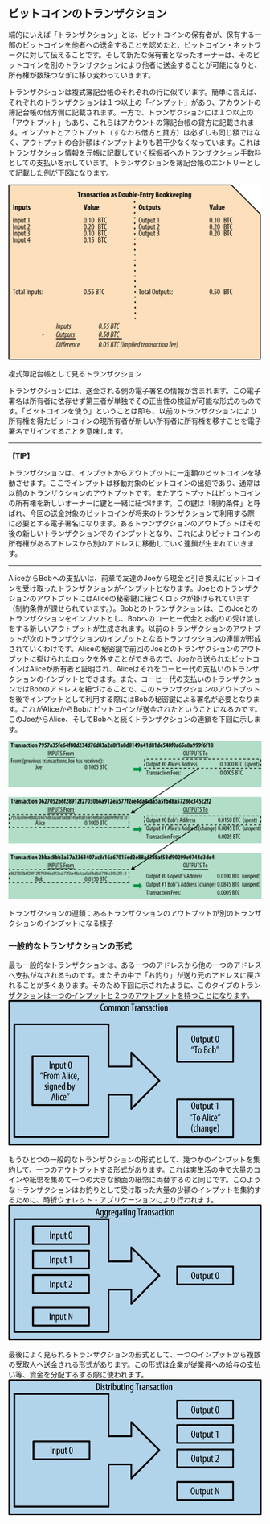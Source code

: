## ビットコインのトランザクション

端的にいえば「トランザクション」とは、ビットコインの保有者が、保有する一部のビットコインを他者への送金することを認めたと、ビットコイン・ネットワークに対して伝えることです。そして新たな保有者となったオーナーは、そのビットコインを別のトランザクションにより他者に送金することが可能になりと、所有権が数珠つなぎに移り変わっていきます。

トランザクションは複式簿記台帳のそれぞれの行に似ています。簡単に言えば、それぞれのトランザクションは１つ以上の「インプット」があり、アカウントの簿記台帳の借方側に記載されます。一方で、トランザクションには１つ以上の「アウトプット」もあり、これらはアカウントの簿記台帳の貸方に記載されます。インプットとアウトプット（すなわち借方と貸方）は必ずしも同じ額ではなく、アウトプットの合計額はインプットよりも若干少なくなっています。これはトランザクション情報を元帳に記載していく採掘者へのトランザクション手数料としての支払いを示しています。トランザクションを簿記台帳のエントリーとして記載した例が下図になります。

!["複式簿記台帳として見るトランザクション"](00_images/msbt_0203.png "複式簿記台帳として見るトランザクション")

複式簿記台帳として見るトランザクション

トランザクションには、送金される側の電子署名の情報が含まれます。この電子署名は所有者に依存せず第三者が単独でその正当性の検証が可能な形式のものです。「ビットコインを使う」ということは即ち、以前のトランザクションにより所有権を得たビットコインの現所有者が新しい所有者に所有権を移すことを電子署名でサインすることを意味します。



---
**【TIP】**

トランザクションは、インプットからアウトプットに一定額のビットコインを移動させます。ここでインプットは移動対象のビットコインの出処であり、通常は以前のトランザクションのアウトプットです。またアウトプットはビットコインの所有権を新しいオーナーに鍵と一緒に紐づけます。この鍵は「制約条件」と呼ばれ、今回の送金対象のビットコインが将来のトランザクションで利用する際に必要とする電子署名になります。あるトランザクションのアウトプットはその後の新しいトランザクションでのインプットとなり、これによりビットコインの所有権があるアドレスから別のアドレスに移動していく連鎖が生まれていきます。

---

AliceからBobへの支払いは、前章で友達のJoeから現金と引き換えにビットコインを受け取ったトランザクションがインプットとなります。JoeとのトランザクションのアウトプットにはAliceの秘密鍵に紐づくロックが掛けられています（制約条件が課せられています。）。Bobとのトランザクションは、このJoeとのトランザクションをインプットとし、Bobへのコーヒー代金とお釣りの受け渡しをする新しいアウトプットが生成されます。以前のトランザクションのアウトプットが次のトランザクションのインプットとなるトランザクションの連鎖が形成されていくわけです。Aliceの秘密鍵で前回のJoeとのトランザクションのアウトプットに掛けられたロックを外すことができるので、Joeから送られたビットコインはAliceが所有者と証明され、Aliceはそれをコーヒー代の支払いのトランザクションのインプットとできます。また、コーヒー代の支払いのトランザクションではBobのアドレスを紐づけることで、このトランザクションのアウトプットを後でインプットとして利用する際にはBobの秘密鍵による署名が必要となります。これがAliceからBobにビットコインが送金されたということになるのです。このJoeからAlice、そしてBobへと続くトランザクションの連鎖を下図に示します。

!["トランザクションの連鎖：あるトランザクションのアウトプットが別のトランザクションのインプットになる様子"](00_images/msbt_0204.png "トランザクションの連鎖：あるトランザクションのアウトプットが別のトランザクションのインプットになる様子")

トランザクションの連鎖：あるトランザクションのアウトプットが別のトランザクションのインプットになる様子

### 一般的なトランザクションの形式
最も一般的なトランザクションは、ある一つのアドレスから他の一つのアドレスへ支払がなされるものです。またその中で「お釣り」が送り元のアドレスに戻されることが多くあります。そのため下図に示されたように、このタイプのトランザクションは一つのインプットと２つのアウトプットを持つことになります。
!["最も一般的なトランザクション"](00_images/msbt_0205.png "最も一般的なトランザクション")

もうひとつの一般的なトランザクションの形式として、幾つかのインプットを集約して、一つのアウトプットする形式があります。これは実生活の中で大量のコインや紙幣を集めて一つの大きな額面の紙幣に両替するのと同じです。このようなトランザクションはお釣りとして受け取った大量の少額のインプットを集約するために、時折ウォレット・アプリケーションにより行われます。
!["資金の集約のためのトランザクション"](00_images/msbt_0206.png "資金の集約のためのトランザクション")

最後によく見られるトランザクションの形式として、一つのインプットから複数の受取人へ送金される形式があります。この形式は企業が従業員への給与の支払い等、資金を分配するする際に使われます。
!["資金を分配するトランザクション"](00_images/msbt_0207.png "資金を分配するトランザクション")

